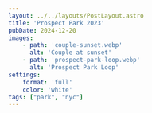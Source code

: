 ```yaml
---
layout: ../../layouts/PostLayout.astro
title: 'Prospect Park 2023'
pubDate: 2024-12-20
images:
    - path: 'couple-sunset.webp'
      alt: 'Couple at sunset'
    - path: 'prospect-park-loop.webp'
      alt: 'Prospect Park Loop'
settings:
    format: 'full'
    color: 'white'
tags: ["park", "nyc"]
---
```

